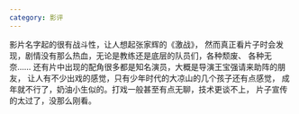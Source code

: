 ```yaml
---
category: 影评
---
```

影片名字起的很有战斗性，让人想起张家辉的《激战》，
然而真正看片子时会发现，剧情没有那么热血，无论是教练还是底层的队员们，各种颓废、
各种无奈…… 还有片中出现的配角很多都是知名演员，大概是导演王宝强请来助阵的朋友，
让人有不少出戏的感觉，只有少年时代的大凉山的几个孩子还有点感觉，
成年就不行了，奶油小生似的。打戏一般甚至有点无聊，技术更谈不上，
片子宣传的太过了，没那么刚看。
